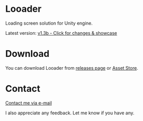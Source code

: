 # Looader
Loading screen solution for Unity engine. 

Latest version: [v1.3b - Click for changes & showcase](https://youtu.be/D7ziPl0lAlA)

# Download
You can download Looader from [releases page](https://github.com/Michsky/looader/releases) or [Asset Store](https://assetstore.unity.com/packages/tools/gui/looader-loading-screen-system-118194).

# Contact
[Contact me via e-mail](mailto:isa.steam@outlook.com)

I also appreciate any feedback. Let me know if you have any.
